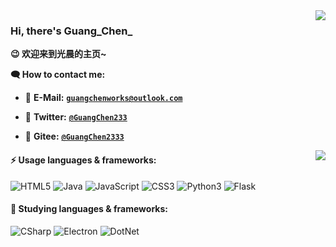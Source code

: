 <a href="#">
  <img align="right" src="https://github-readme-stats.vercel.app/api?username=GuangChen2333&count_private=true&show_icons=true&bg_color=FFFFFF" />
</a>

### Hi, there's Guang_Chen_ 

**😉 欢迎来到光晨的主页~**

**🗨 How to contact me:**

- 📧 **E-Mail:** [**`guangchenworks@outlook.com`**](mailto:guangchenwors@outlook.com)

- 🐤 **Twitter:** [**`@GuangChen233`**](https://twitter.com/GuangChen233)

- 🧭 **Gitee:** [**`@GuangChen2333`**](https://gitee.com/GuangChen2333)

<a href="#">
  <img align="right" src="https://github-readme-stats.vercel.app/api/top-langs/?username=GuangChen2333&count_private=true&show_icons=true&bg_color=FFFFFF&layout=compact&langs_count=6" />
</a>

#### ⚡ Usage languages & frameworks:

![HTML5](https://img.shields.io/badge/HTML5-E34F26?logo=html5&style=flat-square&logoColor=white)
![Java](https://img.shields.io/badge/Java-orange?style=flat-square&logo=OpenJDK&logoColor=white)
![JavaScript](https://img.shields.io/badge/JavaScript-F7DF1E?logo=javascript&style=flat-square&logoColor=black)
![CSS3](https://img.shields.io/badge/CSS3-1572B6?logo=CSS3&style=flat-square&logoColor=white)
![Python3](https://img.shields.io/badge/Python3-3776AB?logo=Python&style=flat-square&logoColor=white)
![Flask](https://img.shields.io/badge/Flask-black?style=flat-square&logo=Flask&logoColor=white)

#### 🔰 Studying languages & frameworks:
![CSharp](https://img.shields.io/badge/CSharp-239120?style=flat-square&logo=C%20Sharp&logoColor=white)
![Electron](https://img.shields.io/badge/Electron-47848F?style=flat-square&logo=Electron&logoColor=white)
![DotNet](https://img.shields.io/badge/.NET%20Framework-512BD4?style=flat-square&logo=.NET&logoColor=white)
